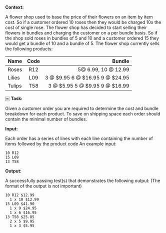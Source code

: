 
<strong>Context:</strong>

A flower shop used to base the price of their flowers on an item by item cost. So if a customer ordered 10 roses then they would be charged 10x the cost of single rose. The flower shop has decided to start selling their flowers in bundles and charging the customer on a per bundle basis. So if the shop sold roses in bundles of 5 and 10 and a customer ordered 15 they would get a bundle of 10 and a bundle of 5.
The flower shop currently sells the following products:


| Name    | Code        | Bundle                          |
| --------|:-----------:| -------------------------------:|
| Roses   | R12         | 5@ 6.99, 10 @ 12.99             |
| Lilies  | L09         | 3 @ $9.95 6 @ $16.95 9 @ $24.95 |
| Tulips  | T58         | 3 @ $5.95 5 @ $9.95 9 @ $16.99  |

￼
<strong>Task:</strong>

Given a customer order you are required to determine the cost and bundle breakdown for each product. To save on shipping space each order should contain the minimal number of bundles.

<strong>Input:</strong>

Each order has a series of lines with each line containing the number of items followed by the product code
An example input:

    10 R12 
    15 L09 
    13 T58

<strong>Output:</strong>

A successfully passing test(s) that demonstrates the following output: (The format of the output is not important)

    10 R12 $12.99
      1 x 10 $12.99
    15 L09 $41.90
      1 x 9 $24.95
      1 x 6 $16.95
    13 T58 $25.85
      2 x 5 $9.95
      1 x 3 $5.95
      
